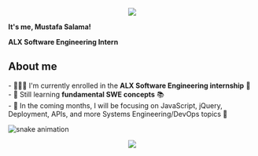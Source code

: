 <p align="center">
  <img src="https://capsule-render.vercel.app/api?text=Hey%20there!👋&fontColor=FFFFFF&fontSize=30&animation=fadeIn&type=waving&color=gradient&height=100"/>
</p>


**It's me, Mustafa Salama!**

**ALX Software Engineering Intern**

<h2 align="left">About me</h2>

<p align="left">
- 👨🏻‍💻 I'm currently enrolled in the <strong>ALX Software Engineering internship</strong> 🚀<br>
- 🌱 Still learning <strong>fundamental SWE concepts</strong> 📚<br>
- 📅 In the coming months, I will be focusing on JavaScript, jQuery, Deployment, APIs, and more Systems Engineering/DevOps topics 👾
</p>

![snake animation](https://github.com/mustafaslamv/mustafaslamv/blob/output/github-contribution-grid-snake2.svg)


<p align="center">
  <img src="https://capsule-render.vercel.app/api?section=footer&animation=fadeIn&type=waving&color=gradient&height=70"/>
</p>
